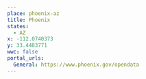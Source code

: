 ```yaml
---
place: phoenix-az
title: Phoenix
states:
  - AZ
x: -112.0740373
y: 33.4483771
wwc: false
portal_urls:
  General: https://www.phoenix.gov/opendata
---
```

